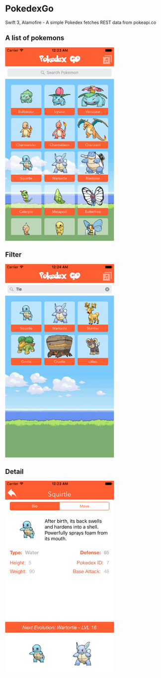 # PokedexGo

Swift 3, Alamofire - A simple Pokedex fetches REST data from pokeapi.co

## A list of pokemons 
<img width=350 src="./screenshot/sss1.png">

## Filter 
<img width=350 src="./screenshot/sss4.png">

## Detail
<img width=350 src="./screenshot/sss2.png">




